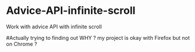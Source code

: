# Advice-API-infinite-scroll
Work with advice API with infinite scroll

#Actually trying to finding out WHY ? my project is okay with Firefox but not on Chrome ?

